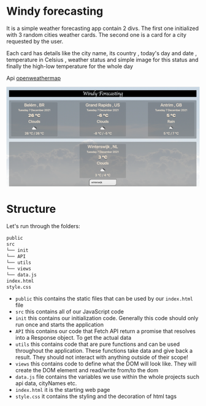 # Windy forecasting

It is a simple weather forecasting app contain 2 divs. 
The first one initialized  with 3 random cities weather cards.
The second one is a card for a city requested by the user.

Each card has details like the city name, its country , today's day and date ,
temperature in Celsius , weather status and simple image for this status and 
finally the high-low temperature for the whole day 

Api [openweathermap](https://openweathermap.org/) 

![Windy forecasting screenshot](https://github.com/MAbdelhamed/windy-forcasting/blob/main/public/Images/Screenshot-windy-forecasting.png?raw=true)

# Structure

Let's run through the folders:

```
public
src
└── init
└── API
└── utils
└── views
└── data.js
index.html
style.css
```

- `public` this contains the static files that can be used by our `index.html` file
- `src` this contains all of our JavaScript code
- `init` this contains our initialization code. Generally this code should only run once and starts the application
- `API` this contains our code that Fetch API return a promise that resolves into a Response object. To get the actual data
- `utils` this contains code that are pure functions and can be used throughout the application. These functions take data and give back a result. They should not interact with anything outside of their scope!
- `views` this contains code to define what the DOM will look like. They will create the DOM element and read/write from/to the dom
- `data.js` file contains the variables we use within the whole projects such api data, cityNames etc. 
- `index.html` it is the starting web page 
- `style.css` it contains the styling and the decoration of html tags


